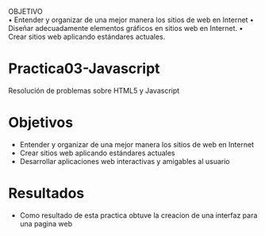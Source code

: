 OBJETIVO  
•	Entender y organizar de una mejor manera los sitios de web en Internet 
•	Diseñar adecuadamente  elementos gráficos en sitios web en Internet. 
•	Crear sitios web aplicando estándares actuales. 

# Practica03-Javascript
Resolución de problemas sobre HTML5 y Javascript

<h1>Objetivos</h1>

<ul>
  <li> Entender y organizar de una mejor manera los sitios de web en Internet</li>
  <li> Crear sitios web aplicando estándares actuales </li>
  <li> Desarrollar aplicaciones web interactivas y amigables al usuario</li>
  </ul>
  
  <h1>Resultados</h1>
<ul>
  <li> Como resultado de esta practica obtuve la creacion de una interfaz para una pagina web</li>
  </ul>
